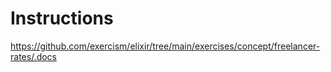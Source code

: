 # Instructions

https://github.com/exercism/elixir/tree/main/exercises/concept/freelancer-rates/.docs
